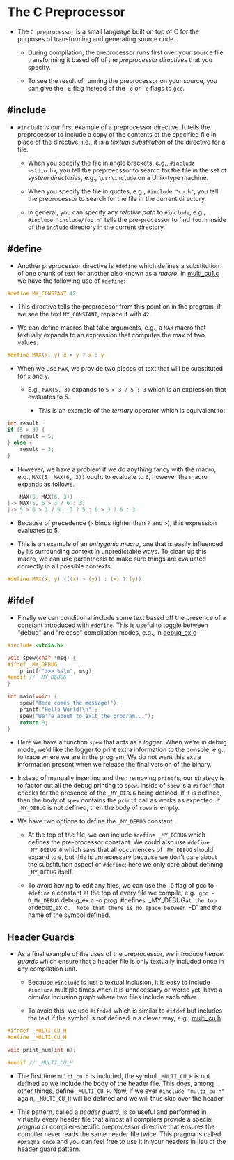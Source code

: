 The C Preprocessor
==================

* The `C preprocessor` is a small language built on top of C for the purposes of
  transforming and generating source code.

  * During compilation, the preprocessor runs first over your source file
    transforming it based off of the *preprocessor directives* that you specify.

  * To see the result of running the preprocessor on your source, you can give
    the `-E` flag instead of the `-o` or `-c` flags to `gcc`.

#include
--------

* `#include` is our first example of a preprocessor directive.  It tells the
  preprocessor to include a copy of the contents of the specified file in place
  of the directive, i.e., it is a *textual substitution* of the directive for a
  file.

  * When you specify the file in angle brackets, e.g., `#include <stdio.h>`, you
    tell the preproecssor to search for the file in the set of *system
    directories*, e.g., `\usr\include` on a Unix-type machine.

  * When you specify the file in quotes, e.g., `#include "cu.h"`, you tell the
    preprocessor to search for the file in the current directory.

  * In general, you can specify any *relative path* to `#include`, e.g.,
    `#include "include/foo.h"` tells the pre-processor to find `foo.h` inside of
    the `include` directory in the current directory.

#define
-------

* Another preprocessor directive is `#define` which defines a substitution of
  one chunk of text for another also known as a *macro*.  In
  [multi_cu1.c](src/multi_cu1.c) we have the following use of `#define`:

``` c
#define MY_CONSTANT 42
```

* This directive tells the preprocesor from this point on in the program, if we
  see the text `MY_CONSTANT`, replace it with `42`.

* We can define macros that take arguments, e.g., a `MAX` macro that textually
expands to an expression that computes the max of two values.

``` c
#define MAX(x, y) x > y ? x : y
```

* When we use `MAX`, we provide two pieces of text that will be substituted for
  `x` and `y`.

  * E.g., `MAX(5, 3)` expands to `5 > 3 ? 5 : 3` which is an expression that
    evaluates to 5.

    * This is an example of the *ternary* operator which is equivalent to:

``` c
int result;
if (5 > 3) {
    result = 5;
} else {
    result = 3;
}
```

* However, we have a problem if we do anything fancy with the macro, e.g.,
  `MAX(5, MAX(6, 3))` ought to evaluate to `6`, however the macro expands as
  follows.

``` c
    MAX(5, MAX(6, 3))
|-> MAX(5, 6 > 3 ? 6 : 3)
|-> 5 > 6 > 3 ? 6 : 3 ? 5 : 6 > 3 ? 6 : 3
```

* Because of precedence (`>` binds tighter than `?` and `>`), this expression
  evaluates to 5.

* This is an example of an *unhygenic macro*, one that is easily influenced by
  its surrounding context in unpredictable ways.  To clean up this macro, we can
  use parenthesis to make sure things are evaluated correctly in all possible
  contexts:

``` c
#define MAX(x, y) (((x) > (y)) : (x) ? (y))
```

#ifdef
------

* Finally we can conditional include some text based off the presence of a
  constant introduced with `#define`.  This is useful to toggle between "debug"
  and "release" compilation modes, e.g., in [debug_ex.c](src/debug_ex.c)

``` c
#include <stdio.h>

void spew(char *msg) {
#ifdef _MY_DEBUG
    printf(">>> %s\n", msg);
#endif // _MY_DEBUG
}

int main(void) {
    spew("Here comes the message!");
    printf("Hello World!\n");
    spew("We're about to exit the program...");
    return 0;
}
```

* Here we have a function `spew` that acts as a *logger*.  When we're in debug
  mode, we'd like the logger to print extra information to the console, e.g., to
  trace where we are in the program.  We do not want this extra information
  present when we release the final version of the binary.

* Instead of manually inserting and then removing `printf`s, our strategy is to
  factor out all the debug printing to `spew`.  Inside of `spew` is a `#ifdef`
  that checks for the presence of the `_MY_DEBUG` being defined.  If it is
  defined, then the body of `spew` contains the `printf` call as works as
  expected.  If `_MY_DEBUG` is not defined, then the body of `spew` is empty.

* We have two options to define the `_MY_DEBUG` constant:

  * At the top of the file, we can include `#define _MY_DEBUG` which defines the
    pre-processor constant.  We could also use `#define _MY_DEBUG 0` which says
    that all occurrences of `_MY_DEBUG` should expand to `0`, but this is
    unnecessary because we don't care about the substitution aspect of `#define`;
    here we only care about defining `_MY_DEBUG` itself.

  * To avoid having to edit any files, we can use the `-D` flag of gcc to
    `#define` a constant at the top of every file we compile, e.g., `gcc
    -D_MY_DEBUG` debug_ex.c -o prog` `#define`s `_MY_DEBUG` at the top of
    `debug_ex.c`.  Note that there is no space between `-D` and the name of the
    symbol defined.

Header Guards
-------------

* As a final example of the uses of the preprocessor, we introduce *header
  guards* which ensure that a header file is only textually included once in any
  compilation unit.

  * Because `#include` is just a textual inclusion, it is easy to include
    `#include` multiple times when it is unnecessary or worse yet, have a
    *circular* inclusion graph where two files include each other.

  * To avoid this, we use `#ifndef` which is similar to `#ifdef` but includes
    the text if the symbol is *not* defined in a clever way, e.g.,
    [multi_cu.h](src/multi_cu.h).

``` c
#ifndef _MULTI_CU_H
#define _MULTI_CU_H

void print_num(int n);

#endif // _MULTI_CU_H
```

* The first time `multi_cu.h` is included, the symbol `_MULTI_CU_H` is not
  defined so we include the body of the header file.  This does, among other
  things, define `_MULTI_CU_H`.  Now, if we ever `#include "multi_cu.h"` again,
  `_MULTI_CU_H` will be defined and we will thus skip over the header.

* This pattern, called a *header guard*, is so useful and performed in virtually
  every header file that almost all compilers provide a special *pragma* or
  compiler-specific preprocessor directive that ensures the compiler never reads
  the same header file twice.  This pragma is called `#pragma once` and you can
  feel free to use it in your headers in lieu of the header guard pattern.